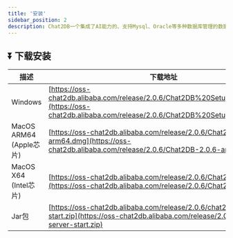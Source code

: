 ```yaml
---
title: '安装'
sidebar_position: 2
description: Chat2DB一个集成了AI能力的、支持Mysql、Oracle等多种数据库管理的数据库客户端工具
---                                                                                                          
```


## ⏬ 下载安装
| 描述                   | 下载地址                                                                                                                                                   |
|-----------------------|--------------------------------------------------------------------------------------------------------------------------------------------------------|
| Windows               | [https://oss-chat2db.alibaba.com/release/2.0.6/Chat2DB%20Setup%202.0.6.exe](https://oss-chat2db.alibaba.com/release/2.0.6/Chat2DB%20Setup%202.0.6.exe) |
| MacOS ARM64 (Apple芯片) | [https://oss-chat2db.alibaba.com/release/2.0.6/Chat2DB-2.0.6-arm64.dmg](https://oss-chat2db.alibaba.com/release/2.0.6/Chat2DB-2.0.6-arm64.dmg)         |
| MacOS X64 (Intel芯片)   | [https://oss-chat2db.alibaba.com/release/2.0.6/Chat2DB-2.0.6.dmg](https://oss-chat2db.alibaba.com/release/2.0.6/Chat2DB-2.0.6.dmg)                     |       
| Jar包                  | [https://oss-chat2db.alibaba.com/release/2.0.6/chat2db-server-start.zip](https://oss-chat2db.alibaba.com/release/2.0.6/chat2db-server-start.zip)       | 